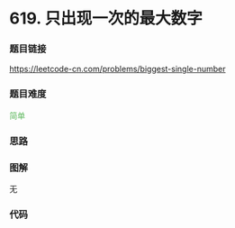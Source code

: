 # 619. 只出现一次的最大数字

### 题目链接

https://leetcode-cn.com/problems/biggest-single-number

### 题目难度

<font color=#5CB85C>简单</font>

### 思路



### 图解

无

### 代码

```python
```